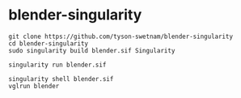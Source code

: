 # blender-singularity

```
git clone https://github.com/tyson-swetnam/blender-singularity
cd blender-singularity
sudo singularity build blender.sif Singularity
```

```
singularity run blender.sif
```

```
singularity shell blender.sif
vglrun blender
```
